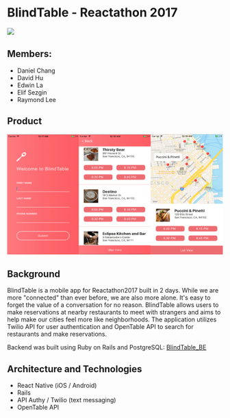 # BlindTable - Reactathon 2017

<img src="https://github.com/rlee0525/BlindTable_FE/blob/master/assets/images/BlindTable.gif" width="200">

## Members:
- Daniel Chang
- David Hu
- Edwin La
- Elif Sezgin
- Raymond Lee

## Product

![BlindTable page](./app/assets/images/bt.png)

## Background

BlindTable is a mobile app for Reactathon2017 built in 2 days. While we are more "connected" than ever before, we are also more alone. It's easy to forget the value of a conversation for no reason. BlindTable allows users to make reservations at nearby restaurants to meet with strangers and aims to help make our cities feel more like neighborhoods. The application utilizes Twilio API for user authentication and OpenTable API to search for restaurants and make reservations.

Backend was built using Ruby on Rails and PostgreSQL: [BlindTable_BE][backend]

[backend]: https://github.com/rlee0525/BlindTable_BE

## Architecture and Technologies

- React Native (iOS / Android)
- Rails
- API Authy / Twilio (text messaging)
- OpenTable API
